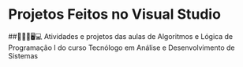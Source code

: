 # Projetos Feitos no Visual Studio 
##👨‍💻😵🖥💻
  Atividades e projetos das aulas de Algoritmos e Lógica de Programação I do curso Tecnólogo em Análise e Desenvolvimento de Sistemas
